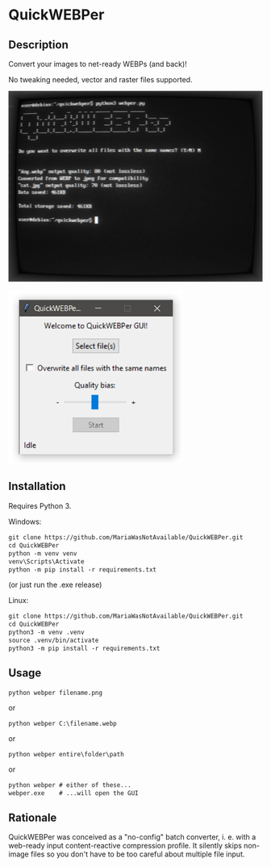 # QuickWEBPer

## Description
Convert your images to net-ready WEBPs (and back)!

No tweaking needed, vector and raster files supported.

![Image](<https://raw.githubusercontent.com/MariaWasNotAvailable/QuickWEBPer/main/qw.webp>)

![Image](<https://raw.githubusercontent.com/MariaWasNotAvailable/QuickWEBPer/main/qwg.webp>)

## Installation

Requires Python 3.

Windows:
```
git clone https://github.com/MariaWasNotAvailable/QuickWEBPer.git
cd QuickWEBPer
python -m venv venv
venv\Scripts\Activate
python -m pip install -r requirements.txt
```
(or just run the .exe release)

Linux:
```
git clone https://github.com/MariaWasNotAvailable/QuickWEBPer.git
cd QuickWEBPer
python3 -m venv .venv
source .venv/bin/activate
python3 -m pip install -r requirements.txt
```

## Usage
```
python webper filename.png
```
or
```
python webper C:\filename.webp
```
or
```
python webper entire\folder\path
```
or
```
python webper # either of these...
webper.exe    # ...will open the GUI
```

## Rationale
QuickWEBPer was conceived as a "no-config" batch converter, i. e. with a web-ready input content-reactive compression profile. It silently skips non-image files so you don't have to be too careful about multiple file input. 
